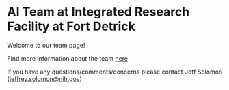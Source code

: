 # AI Team at Integrated Research Facility at Fort Detrick

Welcome to our team page!

Find more information about the team [here](https://www.niaid.nih.gov/research/artificial-intelligence-integrated-research-facility-fort-detrick)

If you have any questions/comments/concerns please contact Jeff Solomon (jeffrey.solomon@nih.gov)
